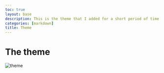 ```yaml
---
toc: true
layout: base
description: This is the theme that I added for a short period of time.
categories: [markdown]
title: Theme
---
```


# The theme
![theme]({{site.baseurl}}/images/Theme.png)
